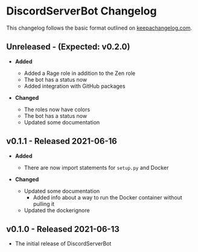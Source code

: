 # DiscordServerBot Changelog

This changelog follows the basic format outlined on [keepachangelog.com](https://keepachangelog.com/en/1.0.0).

## Unreleased - (Expected: v0.2.0)

* **Added**
  * Added a Rage role in addition to the Zen role
  * The bot has a status now
  * Added integration with GitHub packages

* **Changed**
  * The roles now have colors
  * The bot has a status now
  * Updated some documentation

## v0.1.1 - Released 2021-06-16

* **Added**
  * There are now import statements for `setup.py` and Docker

* **Changed**
  * Updated some documentation
    * Added info about a way to run the Docker container without pulling it
  * Updated the dockerignore

## v0.1.0 - Released 2021-06-13

* The initial release of DiscordServerBot
